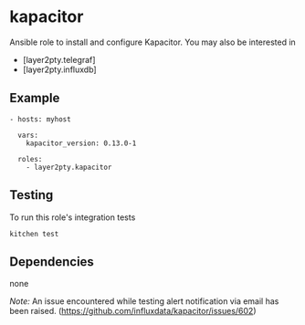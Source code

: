 kapacitor
==============

Ansible role to install and configure Kapacitor. You may also be interested in
- [layer2pty.telegraf]
- [layer2pty.influxdb]


## Example

```
- hosts: myhost

  vars:
    kapacitor_version: 0.13.0-1

  roles:
    - layer2pty.kapacitor
```


## Testing

To run this role's integration tests

```
kitchen test
```


## Dependencies

none

*Note:*
An issue encountered while testing alert notification via email has been raised.
(https://github.com/influxdata/kapacitor/issues/602)
